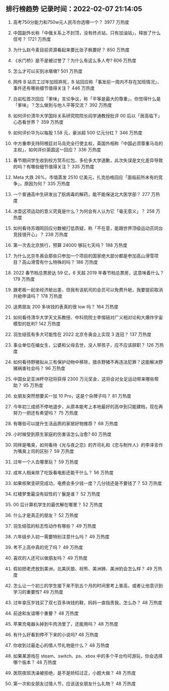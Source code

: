 
## 排行榜趋势 记录时间：2022-02-07 21:14:05
  
  1. 高考750分能力和750w元人民币你选哪一个？ 3977 万热度
    
  2. 中国副外长称「中俄关系上不封顶，没有终点站，只有加油站」，释放了什么信号？ 1721 万热度
    
  3. 为什么赵今麦目前资源看起来要比张子枫要好？ 850 万热度
    
  4. 《水门桥》是不是被过誉了？为什么有这么多人夸? 606 万热度
    
  5. 怎么才可以买到冰墩墩? 501 万热度
    
  6. 网传 B 站员工过年加班猝死，B 站回应称「事发前一周内不存在加班情况」，事件还有哪些细节值得关注？ 446 万热度
    
  7. 白岩松首次回应「爹味」言论争议，称「平等是最大的尊重」，你觉得什么是「爹味」？怎么做到与他人平等交流？ 392 万热度
    
  8. 如何评价清华大学国际关系研究院院长阎学通教授批评 00 后以「居高临下」心态看世界？ 359 万热度
    
  9. 如何评价华为以每股 1.58 元，豪派超 500 亿元分红？ 346 万热度
    
  10. 中方重申支持阿根廷对马岛完全行使主权，英国外相称「中国必须尊重马岛的主权」，如何评价英国这一回应？ 336 万热度
    
  11. 春节期间学生收到校方冥币红包，多伦多大学道歉，此次失误是文化差异导致的吗？有哪些细节值得关注？ 335 万热度
    
  12. Meta 大跌 26%，市值蒸发 2510 亿美元，扎克伯格回应「面临前所未有的竞争」，原因为何？ 335 万热度
    
  13. 一个普通高中生研发出了朊病毒的解药，能不能保送北大医学部？ 277 万热度
    
  14. 冰壶这项运动的意义究竟是什么？为何会有人认为它「毫无意义」？ 258 万热度
    
  15. 如何看待苏翊鸣回应分数被打低质疑，称「不在意，能跟世界顶级运动员同台竞技很开心」？ 238 万热度
    
  16. 第一次去北京旅行，预算 24000 够玩七天吗？ 188 万热度
    
  17. 为什么北京冬奥会那些只参加一个项目的国家绝大部分都是参加高山滑雪项目？高山滑雪有什么特殊的吗？ 186 万热度
    
  18. 2022 春节档总票房达 59 亿，6 天超 2019 年春节档总票房，这意味着什么？ 179 万热度
    
  19. 跟老板一起坐经济舱出差，但我有该航司的会员可以免费升舱，我要提前取消升舱申请吗？ 178 万热度
    
  20. 送男朋友 200 多块钱的表真的很 low 吗？ 164 万热度
    
  21. 如何看待清华大学天文系教授、中科院院士李惕碚对广义相对论和大爆炸宇宙模型的批判? 142 万热度
    
  22. 羽生结弦有多大可能性在 2022 北京冬奥会上实现 3 连冠？ 137 万热度
    
  23. 事业单位在编女生，公婆和父母去世，没人带孩子，应不应该辞职？ 126 万热度
    
  24. 如何看待野猪拟从三有保护动物中移除，猎杀野猪不再违法犯罪？这能解决野猪祸害社会吗？ 96 万热度
    
  25. 中国女足亚洲杯夺冠将获得 2300 万元奖金，这将会对女足运动带来哪些帮助？ 95 万热度
    
  26. 女朋友突然想要买一加 10 Pro，这是个杂牌子吗？ 81 万热度
    
  27. 今年初三成绩不停地退步，从原本能考上本地最好的高中到只能建档，现在再努力一把还有希望吗？ 75 万热度
    
  28. 有哪些可以提升生活品质的家居好物推荐？ 68 万热度
    
  29. 小时候受到原生家庭的伤害该怎么治愈? 60 万热度
    
  30. 同样是嘴臭，如何看待《光与夜之恋》的齐司礼和《恋与制作人》的李泽言作为嘴臭上司的区别？ 59 万热度
    
  31. 过年一个人去哪里玩？ 59 万热度
    
  32. 成年人相亲除了吃饭看电影还能干什么？ 56 万热度
    
  33. 如果核聚变研究成功，电费会多少钱一度？几分钱还是不要钱了？ 53 万热度
    
  34. 红楼梦里最没有奴性的丫鬟是谁？ 52 万热度
    
  35. 00 后计算机学生的最优解在哪里？ 52 万热度
    
  36. 什么才是真正的朋友？ 52 万热度
    
  37. 羽生结弦的标志性动作有哪些？ 49 万热度
    
  38. 六年级步入初一需要特别注意什么吗？ 49 万热度
    
  39. 考不上高中真的完了吗？ 49 万热度
    
  40. 喜欢的人还可以做朋友吗？ 49 万热度
    
  41. 假如把老虎放到美洲，北美灰狼、棕熊、美洲狮、美洲豹会怎么样？ 49 万热度
    
  42. 怎么让一个初三的学生接下来不到五个月的时间里考上普高，或者让他意识到学习的重要性? 49 万热度
    
  43. 过年拿压岁钱买了双七百多块钱的鞋，妈妈一直指责我，怎么办？ 48 万热度
    
  44. 前途和友谊哪个重要？ 48 万热度
    
  45. 苹果充电器头掉到牛肉汤里了，还能用吗？ 48 万热度
    
  46. 有什么好看到停不下来的小说吗? 48 万热度
    
  47. 你收到过最走心的情人节礼物是什么？ 48 万热度
    
  48. 如果某游戏在 steam、switch、ps、xbox 中的多个平台均可游玩，你会选择哪个版本？ 48 万热度
    
  49. 医院夜班洗澡被拒绝，是不是矫枉过正，小题大做？ 48 万热度
    
  50. 第一次和女朋友过情人节，应该送女朋友什么礼物？ 48 万热度
    